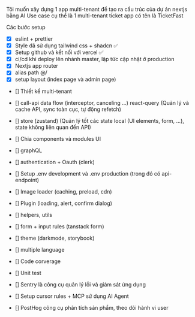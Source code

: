 Tôi muốn xây dựng 1 app multi-tenant để tạo ra cấu trúc của dự án nextjs bằng AI
Use case cụ thể là 1 multi-tenant ticket app có tên là TicketFast

Các bước setup

- [x] eslint + prettier
- [x] Style đã sử dụng tailwind css + shadcn ✅
- [x] Setup github và kết nối với vercel ✅
- [x] ci/cd khi deploy lên nhánh master, lập tức cập nhật ở production
- [x] Nextjs app router
- [x] alias path @/
- [x] setup layout (index page và admin page)

- [] Thiết kế multi-tenant
- [] call-api data flow (interceptor, canceling ...) react-query (Quản lý và cache API, sync toàn cục, tự động refetch)
- [] store (zustand) (Quản lý tốt các state local (UI elements, form, ...), state không liên quan đến API)
- [] Chia components và modules UI

- [] graphQL
- [] authentication + Oauth (clerk)
- [] Setup .env development và .env production (trong đó có api-endpoint)
- [] Image loader (caching, preload, cdn)
- [] Plugin (loading, alert, confirm dialog)
- [] helpers, utils

- [] form + input rules (tanstack form)
- [] theme (darkmode, storybook)
- [] multiple language
- [] Code corverage
- [] Unit test
- [] Sentry là công cụ quản lý lỗi và giám sát ứng dụng
- [] Setup cursor rules + MCP sử dụng AI Agent
- [] PostHog công cụ phân tích sản phẩm, theo dõi hành vi user